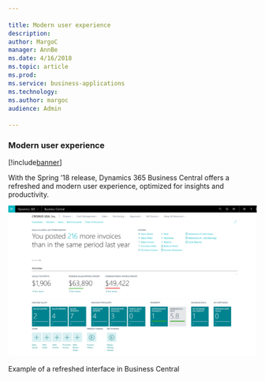 ```yaml
---

title: Modern user experience
description: 
author: MargoC
manager: AnnBe
ms.date: 4/16/2018
ms.topic: article
ms.prod: 
ms.service: business-applications
ms.technology: 
ms.author: margoc
audience: Admin

---
```

### Modern user experience

[!include[banner](../includes/banner.md)]




With the Spring ’18 release, Dynamics 365 Business Central offers a refreshed
and modern user experience, optimized for insights and productivity.

![A screenshot showing an example of the refreshed interface in Business Central](media/modern-user-experience-1.png "A screenshot showing an example of the refreshed interface in Business Central")
<!-- SMB_BusinessCentral_ModenaRoleCenter_A.png -->


Example of a refreshed interface in Business Central
